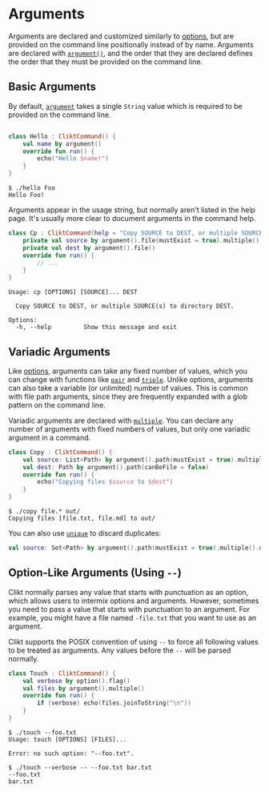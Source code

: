# Arguments

Arguments are declared and customized similarly to [options][options],
but are provided on the command line positionally instead of by name.
Arguments are declared with [`argument()`][argument],
and the order that they are declared defines the order that they
must be provided on the command line.

## Basic Arguments

By default, [`argument`][argument] takes a single `String` value which is required to be
provided on the command line.

```kotlin tab="Example"

class Hello : CliktCommand() {
    val name by argument()
    override fun run() {
        echo("Hello $name!")
    }
}
```

```text tab="Usage"
$ ./hello Foo
Hello Foo!
```

Arguments appear in the usage string, but normally aren't listed in the
help page. It's usually more clear to document arguments in the command
help.

```kotlin tab="Example"
class Cp : CliktCommand(help = "Copy SOURCE to DEST, or multiple SOURCE(s) to directory DEST.") {
    private val source by argument().file(mustExist = true).multiple()
    private val dest by argument().file()
    override fun run() {
        // ...
    }
}
```

```text tab="Help Output"
Usage: cp [OPTIONS] [SOURCE]... DEST

  Copy SOURCE to DEST, or multiple SOURCE(s) to directory DEST.

Options:
  -h, --help         Show this message and exit
```

## Variadic Arguments

Like [options][options], arguments can take any fixed number of values, which you can change with
functions like [`pair`][pair] and [`triple`][triple]. Unlike options, arguments can also take a
variable (or unlimited) number of values. This is common with file path arguments, since
they are frequently expanded with a glob pattern on the command line.

Variadic arguments are declared with [`multiple`][multiple]. You can declare any number of arguments
with fixed numbers of values, but only one variadic argument in a command.

```kotlin tab="Example"
class Copy : CliktCommand() {
    val source: List<Path> by argument().path(mustExist = true).multiple()
    val dest: Path by argument().path(canBeFile = false)
    override fun run() {
        echo("Copying files $source to $dest")
    }
}
```

```text tab="Usage"
$ ./copy file.* out/
Copying files [file.txt, file.md] to out/
```

You can also use [`unique`][unique] to discard duplicates:

```kotlin
val source: Set<Path> by argument().path(mustExist = true).multiple().unique()
```

## Option-Like Arguments (Using `--`)

Clikt normally parses any value that starts with punctuation as an
option, which allows users to intermix options and arguments. However,
sometimes you need to pass a value that starts with punctuation to an
argument. For example, you might have a file named `-file.txt` that you
want to use as an argument.

Clikt supports the POSIX convention of using `--` to force all following
values to be treated as arguments. Any values before the `--` will be
parsed normally.

```kotlin tab="Example"
class Touch : CliktCommand() {
    val verbose by option().flag()
    val files by argument().multiple()
    override fun run() {
        if (verbose) echo(files.joinToString("\n"))
    }
}
```

```text tab="Usage 1"
$ ./touch --foo.txt
Usage: touch [OPTIONS] [FILES]...

Error: no such option: "--foo.txt".
```

```text tab="Usage 2"
$ ./touch --verbose -- --foo.txt bar.txt
--foo.txt
bar.txt
```


[argument]: api/clikt/com.github.ajalt.clikt.parameters.arguments/argument.md
[multiple]: api/clikt/com.github.ajalt.clikt.parameters.arguments/multiple.md
[options]:  options.md
[pair]:     api/clikt/com.github.ajalt.clikt.parameters.arguments/pair.md
[triple]:   api/clikt/com.github.ajalt.clikt.parameters.arguments/triple.md
[unique]:   api/clikt/com.github.ajalt.clikt.parameters.arguments/unique.md
